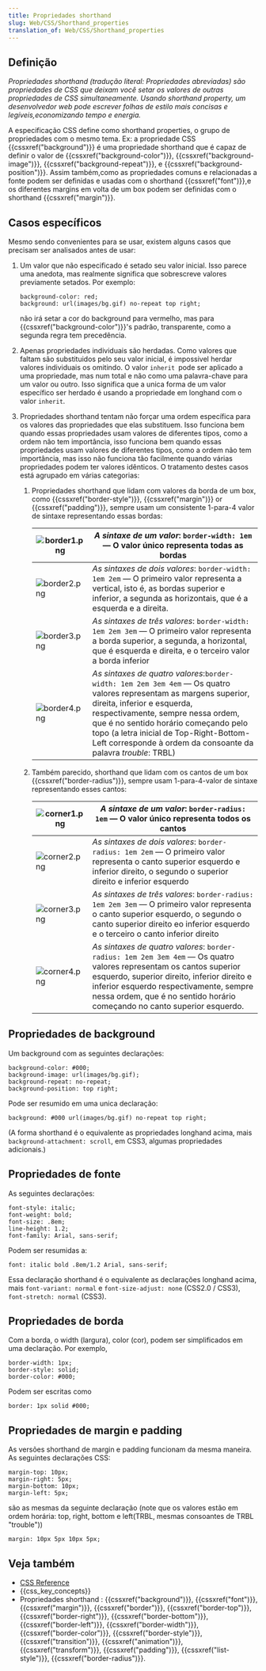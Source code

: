 ```yaml
---
title: Propriedades shorthand
slug: Web/CSS/Shorthand_properties
translation_of: Web/CSS/Shorthand_properties
---
```

## Definição

_Propriedades shorthand (tradução literal: Propriedades abreviadas) são propriedades de CSS que deixam você setar os valores de outras propriedades de CSS simultaneamente. Usando shorthand property, um desenvolvedor web pode escrever folhas de estilo mais concisas e legíveis,economizando tempo e energia._

A especificação CSS define como shorthand properties, o grupo de propriedades com o mesmo tema. Ex: a propriedade CSS {{cssxref("background")}} é uma propriedade shorthand que é capaz de definir o valor de {{cssxref("background-color")}}, {{cssxref("background-image")}}, {{cssxref("background-repeat")}}, e {{cssxref("background-position")}}. Assim também,como as propriedades comuns e relacionadas a fonte podem ser definidas e usadas com o shorthand {{cssxref("font")}},e os diferentes margins em volta de um box podem ser definidas com o shorthand {{cssxref("margin")}}.

## Casos específicos

Mesmo sendo convenientes para se usar, existem alguns casos que precisam ser analisados antes de usar:

1.  Um valor que não especificado é setado seu valor inicial. Isso parece uma anedota, mas realmente significa que sobrescreve valores previamente setados. Por exemplo:

    ```
    background-color: red;
    background: url(images/bg.gif) no-repeat top right;
    ```

    não irá setar a cor do background para vermelho, mas para {{cssxref("background-color")}}'s padrão, transparente, como a segunda regra tem precedência.

2.  Apenas propriedades individuais são herdadas. Como valores que faltam são substituidos pelo seu valor inicial, é impossivel herdar valores individuais os omitindo. O valor `inherit `pode ser aplicado a uma propriedade, mas num total e não como uma palavra-chave para um valor ou outro. Isso significa que a unica forma de um valor específico ser herdado é usando a propriedade em longhand com o valor `inherit`.
3.  Propriedades shorthand tentam não forçar uma ordem específica para os valores das propriedades que elas substituem. Isso funciona bem quando essas propriedades usam valores de diferentes tipos, como a ordem não tem importância, isso funciona bem quando essas propriedades usam valores de diferentes tipos, como a ordem não tem importância, mas isso não funciona tão facilmente quando várias propriedades podem ter valores idênticos. O tratamento destes casos está agrupado em várias categorias:

    1.  Propriedades shorthand que lidam com valores da borda de um box, como {{cssxref("border-style")}}, {{cssxref("margin")}} or {{cssxref("padding")}}, sempre usam um consistente 1-para-4 valor de sintaxe representando essas bordas:

        | ![border1.png](/files/3646/border1.png) | _A sintaxe de um valor_: `border-width: 1em` — O valor único representa todas as bordas                                                                                                                                                                                                                                                     |
        | --------------------------------------- | ------------------------------------------------------------------------------------------------------------------------------------------------------------------------------------------------------------------------------------------------------------------------------------------------------------------------------------------- |
        | ![border2.png](/files/3647/border2.png) | _As sintaxes de dois valores_: `border-width: 1em 2em` — O primeiro valor representa a vertical, isto é, as bordas superior e inferior, a segunda as horizontais, que é a esquerda e a direita.                                                                                                                                             |
        | ![border3.png](/files/3648/border3.png) | _As sintaxes de três valores_: `border-width: 1em 2em 3em` — O primeiro valor representa a borda superior, a segunda, a horizontal, que é esquerda e direita, e o terceiro valor a borda inferior                                                                                                                                           |
        | ![border4.png](/files/3649/border4.png) | _As sintaxes de quatro valores_:`border-width: 1em 2em 3em 4em` — Os quatro valores representam as margens superior, direita, inferior e esquerda, respectivamente, sempre nessa ordem, que é no sentido horário começando pelo topo (a letra inicial de Top-Right-Bottom-Left corresponde à ordem da consoante da palavra _trouble_: TRBL) |

    2.  Também parecido, shorthand que lidam com os cantos de um box {{cssxref("border-radius")}}, sempre usam 1-para-4-valor de sintaxe representando esses cantos:

        | ![corner1.png](/files/3650/corner1.png) | _A sintaxe de um valor_: `border-radius: 1em` — O valor único representa todos os cantos                                                                                                                                                                                                  |
        | --------------------------------------- | ----------------------------------------------------------------------------------------------------------------------------------------------------------------------------------------------------------------------------------------------------------------------------------------- |
        | ![corner2.png](/files/3651/corner2.png) | _As sintaxes de dois valores_: `border-radius: 1em 2em` — O primeiro valor representa o canto superior esquerdo e inferior direito, o segundo o superior direito e inferior esquerdo                                                                                                      |
        | ![corner3.png](/files/3652/corner3.png) | _As sintaxes de três valores_: `border-radius: 1em 2em 3em` — O primeiro valor representa o canto superior esquerdo, o segundo o canto superior direito eo inferior esquerdo e o terceiro o canto inferior direito                                                                        |
        | ![corner4.png](/files/3653/corner4.png) | _As sintaxes de quatro valores_: `border-radius: 1em 2em 3em 4em` — Os quatro valores representam os cantos superior esquerdo, superior direito, inferior direito e inferior esquerdo respectivamente, sempre nessa ordem, que é no sentido horário começando no canto superior esquerdo. |

## Propriedades de background

Um background com as seguintes declarações:

```
background-color: #000;
background-image: url(images/bg.gif);
background-repeat: no-repeat;
background-position: top right;
```

Pode ser resumido em uma unica declaração:

```
background: #000 url(images/bg.gif) no-repeat top right;
```

(A forma shorthand é o equivalente as propriedades longhand acima, mais `background-attachment: scroll`, em CSS3, algumas propriedades adicionais.)

## Propriedades de fonte

As seguintes declarações:

```
font-style: italic;
font-weight: bold;
font-size: .8em;
line-height: 1.2;
font-family: Arial, sans-serif;
```

Podem ser resumidas a:

```
font: italic bold .8em/1.2 Arial, sans-serif;
```

Essa declaração shorthand é o equivalente as declarações longhand acima, mais `font-variant: normal` e `font-size-adjust: none` (CSS2.0 / CSS3), `font-stretch: normal` (CSS3).

## Propriedades de borda

Com a borda, o width (largura), color (cor), podem ser simplificados em uma declaração. Por exemplo,

```
border-width: 1px;
border-style: solid;
border-color: #000;
```

Podem ser escritas como

```
border: 1px solid #000;
```

## Propriedades de margin e padding

As versões shorthand de margin e padding funcionam da mesma maneira. As seguintes declarações CSS:

```
margin-top: 10px;
margin-right: 5px;
margin-bottom: 10px;
margin-left: 5px;
```

são as mesmas da seguinte declaração (note que os valores estão em ordem horária: top, right, bottom e left(TRBL, mesmas consoantes de TRBL "trouble"))

```
margin: 10px 5px 10px 5px;
```

## Veja também

- [CSS Reference](/pt-BR/docs/CSS/CSS_Reference "CSS Reference")
- {{css_key_concepts}}
- Propriedades shorthand : {{cssxref("background")}}, {{cssxref("font")}}, {{cssxref("margin")}}, {{cssxref("border")}}, {{cssxref("border-top")}}, {{cssxref("border-right")}}, {{cssxref("border-bottom")}}, {{cssxref("border-left")}}, {{cssxref("border-width")}}, {{cssxref("border-color")}}, {{cssxref("border-style")}}, {{cssxref("transition")}}, {{cssxref("animation")}}, {{cssxref("transform")}}, {{cssxref("padding")}}, {{cssxref("list-style")}}, {{cssxref("border-radius")}}.
